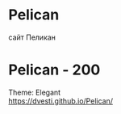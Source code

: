 # Pelican
сайт Пеликан

Pelican - 200
==============
Theme: Elegant  
https://dvesti.github.io/Pelican/
